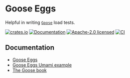 # Goose Eggs

Helpful in writing [`Goose`](https://docs.rs/goose) load tests.

[![crates.io](https://img.shields.io/crates/v/goose-eggs.svg)](https://crates.io/crates/goose-eggs)
[![Documentation](https://docs.rs/goose-eggs/badge.svg)](https://docs.rs/goose-eggs)
[![Apache-2.0 licensed](https://img.shields.io/crates/l/goose-eggs.svg)](./LICENSE)
[![CI](https://github.com/tag1consulting/goose-eggs/workflows/CI/badge.svg)](https://github.com/tag1consulting/goose-eggs/actions?query=workflow%3ACI)

## Documentation

- [Goose Eggs](https://docs.rs/goose-eggs)
- [Goose Eggs Umami example](https://github.com/tag1consulting/goose-eggs/tree/main/examples/umami)
- [The Goose book](https://book.goose.rs/)
